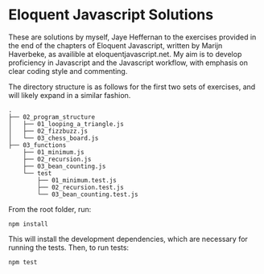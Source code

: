 # Eloquent Javascript Solutions

These are solutions by myself, Jaye Heffernan to the exercises provided in the
end of the chapters of Eloquent Javascript, written by Marijn Haverbeke, as
availible at eloquentjavascript.net.  My aim is to develop proficiency in
Javascript and the Javascript workflow, with emphasis on clear coding style and
commenting.

The directory structure is as follows for the first two sets of exercises, and
will likely expand in a similar fashion.

    .
    ├── 02_program_structure
    │   ├── 01_looping_a_triangle.js
    │   ├── 02_fizzbuzz.js
    │   └── 03_chess_board.js
    ├── 03_functions
        ├── 01_minimum.js
        ├── 02_recursion.js
        ├── 03_bean_counting.js
        └── test
            ├── 01_minimum.test.js
            ├── 02_recursion.test.js
            └── 03_bean_counting.test.js

From the root folder, run:
    
    npm install

This will install the development dependencies, which are necessary for running
the tests.  Then, to run tests:

    npm test
